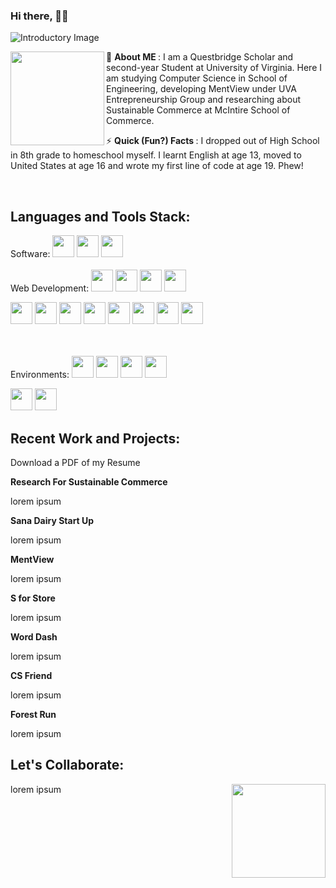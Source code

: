 ### Hi there, 👋🏽

![Introductory Image](https://i.imgur.com/cxv6yF0.png)

<img align="left" width="150" height="150" src="https://i.imgur.com/jROAX34.jpg"> 🤪 <b> About ME </b>: I am a Questbridge Scholar and second-year Student at University of Virginia. Here I am studying Computer Science in School of Engineering, developing MentView under UVA Entrepreneurship Group and researching about Sustainable Commerce at McIntire School of Commerce.

⚡ <b> Quick (Fun?) Facts </b>: I dropped out of High School in 8th grade to homeschool myself. I learnt English at age 13, moved to United States at age 16 and wrote my first line of code at age 19. Phew!

<br>

<h2> Languages and Tools Stack: </h2> 

Software: 
<code><img height="35" src="https://devicons.github.io/devicon/devicon.git/icons/java/java-original-wordmark.svg"></code>
<code><img height="35" src="https://seeklogo.com/images/P/python-logo-C50EED1930-seeklogo.com.png"></code>
<code><img height="35" src="https://user-images.githubusercontent.com/42747200/46140125-da084900-c26d-11e8-8ea7-c45ae6306309.png"></code>
<br> <br>
Web Development: 
<code><img height="35" src="https://devicons.github.io/devicon/devicon.git/icons/html5/html5-original-wordmark.svg"></code>
<code><img height="35" src="https://devicons.github.io/devicon/devicon.git/icons/css3/css3-original-wordmark.svg"></code>
<code><img height="35" src="https://devicons.github.io/devicon/devicon.git/icons/javascript/javascript-original.svg"></code>
<code><img height="35" src="https://devicons.github.io/devicon/devicon.git/icons/bootstrap/bootstrap-plain-wordmark.svg"></code>

<code><img height="35" src="https://devicons.github.io/devicon/devicon.git/icons/mongodb/mongodb-original-wordmark.svg"></code>
<code><img height="35" src="https://devicons.github.io/devicon/devicon.git/icons/nodejs/nodejs-original-wordmark.svg"></code>
<code><img height="35" src="https://devicons.github.io/devicon/devicon.git/icons/npm/npm-original-wordmark.svg"></code>
<code><img height="35" src="https://devicons.github.io/devicon/devicon.git/icons/react/react-original-wordmark.svg"></code>
<code><img height="35" src="https://devicons.github.io/devicon/devicon.git/icons/redux/redux-original.svg"></code>
<code><img height="35" src="https://devicons.github.io/devicon/devicon.git/icons/react/react-original-wordmark.svg"></code>
<code><img height="35" src="https://devicons.github.io/devicon/devicon.git/icons/redux/redux-original.svg"></code>
<code><img height="35" src="https://devicons.github.io/devicon/devicon.git/icons/jquery/jquery-original-wordmark.svg"></code>

<br> <br>
Environments: 
<code><img height="35" src="https://devicons.github.io/devicon/devicon.git/icons/windows8/windows8-original.svg"></code>
<code><img height="35" src="https://devicons.github.io/devicon/devicon.git/icons/linux/linux-original.svg"></code>
<code><img height="35" src="https://devicons.github.io/devicon/devicon.git/icons/git/git-original-wordmark.svg"></code>
<code><img height="35" src="https://devicons.github.io/devicon/devicon.git/icons/heroku/heroku-plain-wordmark.svg"></code>

<code><img height="35" src="https://devicons.github.io/devicon/devicon.git/icons/git/git-original-wordmark.svg"></code>
<code><img height="35" src="https://devicons.github.io/devicon/devicon.git/icons/visualstudio/visualstudio-plain.svg"></code>

<h2> Recent Work and Projects: </h2> 
<p> Download a PDF of my Resume </p>

<b> Research For Sustainable Commerce </b>
<p> lorem ipsum </p>

<b> Sana Dairy Start Up </b>
<p> lorem ipsum </p>

<b>MentView </b>
<p> lorem ipsum </p>
 
<b> S for Store </b>
<p> lorem ipsum </p>

<b> Word Dash </b>
<p> lorem ipsum </p>
 
 <b> CS Friend </b>
<p> lorem ipsum </p>
 
 <b> Forest Run </b>
<p> lorem ipsum </p>
 
 <h2> Let's Collaborate: </h2> 

<img align="right" width="150" height="150" src="https://i.imgur.com/DSgUZt6.png">  <p> lorem ipsum  </p>
<p>  </p>
 
<!--
**areebakausar/areebakausar** is a ✨ _special_ ✨ repository because its `README.md` (this file) appears on your GitHub profile.

Here are some ideas to get you started:

- 🔭 I’m currently working on ...
- 🌱 I’m currently learning ...
- 👯 I’m looking to collaborate on ...
- 🤔 I’m looking for help with ...
- 💬 Ask me about ...
- 📫 How to reach me: ...
- 😄 Pronouns: ...
- ⚡ Fun fact: ...
-->
